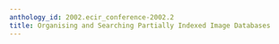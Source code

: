 ```yaml
---
anthology_id: 2002.ecir_conference-2002.2
title: Organising and Searching Partially Indexed Image Databases
---
```

